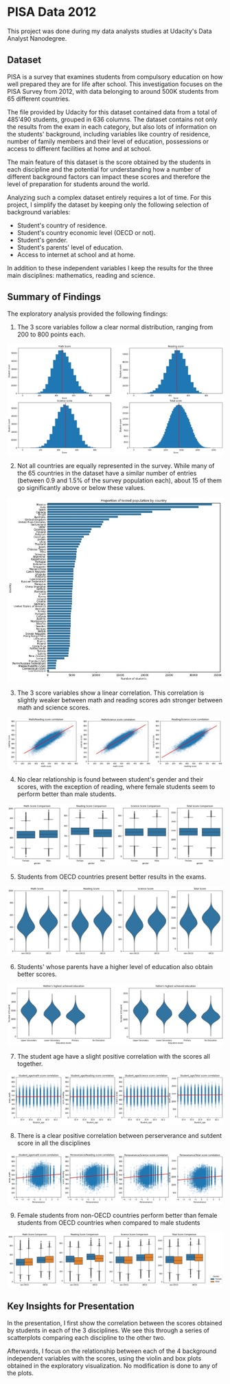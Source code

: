 # PISA Data 2012

This project was done during my data analysts studies at Udacity's Data Analyst Nanodegree.

## Dataset

PISA is a survey that examines students from compulsory education on how well prepared they are for life after school. This investigation focuses on the PISA Survey from 2012, with data belonging to around 500K students from 65 different countries.

The file provided by Udacity for this dataset contained data from a total of 485'490 students, grouped in 636 columns.
The dataset contains not only the results from the exam in each category, but also lots of information on the students' background, including variables like country of residence, number of family members and their level of education, possessions or access to different facilities at home and at school.

The main feature of this dataset is the score obtained by the students in each discipline and the potential for understanding how a number of different background factors can impact these scores and therefore the level of preparation for students around the world.

Analyzing such a complex dataset entirely requires a lot of time. For this project, I simplify the dataset by keeping only the following selection of background variables:

- Student's country of residence.
- Student's country economic level (OECD or not).
- Student's gender.
- Student's parents' level of education.
- Access to internet at school and at home.

In addition to these independent variables I keep the results for the three main disciplines: mathematics, reading and science.

## Summary of Findings

The exploratory analysis provided the following findings:

1. The 3 score variables follow a clear normal distribution, ranging from 200 to 800 points each.

![Score distribution](/images/fig1.jpg)

2. Not all countries are equally represented in the survey. While many of the 65 countries in the dataset have a similar number of entries (between 0.9 and 1.5% of the survey population each), about 15 of them go significantly above or below these values.

![Score distribution](/images/fig3.jpg)

3. The 3 score variables show a linear correlation. This correlation is slightly weaker between math and reading scores adn stronger between math and science scores.

![Score distribution](/images/fig9.jpg)

4. No clear relationship is found between student's gender and their scores, with the exception of reading, where female students seem to perform better than male students.

![Score distribution](/images/fig10.jpg)

5. Students from OECD countries present better results in the exams.

![Score distribution](/images/fig11.jpg)

6. Students' whose parents have a higher level of education also obtain better scores.

![Score distribution](/images/fig13.jpg)

7. The student age have a slight positive correlation with the scores all together.

![Score distribution](/images/fig15.jpg)

8. There is a clear positive correlation between perserverance and sutdent score in all the disciplines

![Score distribution](/images/fig16.jpg)

9.  Female students from non-OECD countries perform better than female students from OECD countries when compared to male students

![Score distribution](/images/fig18.jpg)


## Key Insights for Presentation

In the presentation, I first show the correlation between the scores obtained by students in each of the 3 disciplines. We see this through a series of scatterplots comparing each discipline to the other two.

Afterwards, I focus on the relationship between each of the 4 background independent variables with the scores, using the violin and box plots obtained in the exploratory visualization. No modification is done to any of the plots.
